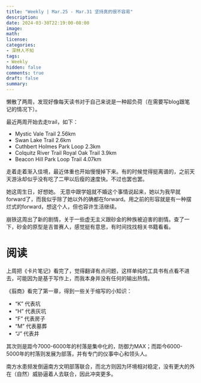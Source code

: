 ```yaml
---
title: "Weekly | Mar.25 - Mar.31 坚持真的很不容易"
description: 
date: 2024-03-30T22:19:00-08:00
image: 
math:
license: 
categories:
- 深林人不知
tags:
- Weekly
hidden: false
comments: true
draft: false
summary: 
---
```


懒散了两周，发现好像每天读书对于自己来说是一种超负荷（在需要写blog跟笔记的情况下）。

最近两周开始去走trail，如下：
- Mystic Vale Trail 2.56km
- Swan Lake Trail 2.6km
- Cuthbert Holmes Park Loop 2.3km
- Colquitz River Trail Royal Oak Trail 3.9km
- Beacon Hill Park Loop Trail 4.07km

走着走着渐入佳境，最近体重也开始慢慢掉下来。有的时候觉得挺离谱的，之前天天游泳却似乎没有吃了二甲以后瘦的速度快。不过也罢也罢。

她这周生日，好想她。
无意中跟学姐就不婚这个事情说起来，她以为我早就forward了，而我似乎除了她以外的确都在forward。用之前的形容就是有一种摆烂式的forward，想这个人，但也容许生活继续。

崩铁这周出了新的剧情，关于一些虚无主义跟砂金的种族被迫害的剧情。查了一下，砂金的原型是吉普赛人，感觉挺有意思，有时间找找相关书籍看看。

# 阅读
上周把《卡片笔记》看完了，觉得翻译有点问题，这样单纯的工具书有点看不进去，可能因为是基于写作上，而我本身并没有任何的输出热情。

《翦商》看完了第一章，得到一些关于缩写的小知识：
- “K” 代表坑
- “H” 代表灰坑
- “F” 代表房子
- “M” 代表墓葬
- “J” 代表井

其次则是距今7000-6000年的村落是集中化的，防御力MAX；而距今6000-5000年的村落则发展为部落，并有专门的仪事中心和领头人。

南方水患频发倒逼南方文明部落联合，而北方则因为环境相对稳定，没有更大的外在（自然）威胁逼着人去联合，因此冲突更多。